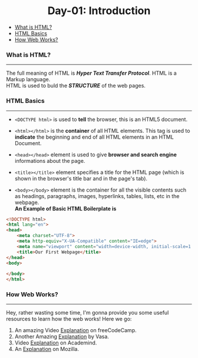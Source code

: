 <h1 align="center"> Day-01: Introduction </h1>

  - [What is HTML?](#what-is-html)
  - [HTML Basics](#html-basics)
  - [How Web Works?](#how-web-works)
  
  

### What is HTML?
---
The full meaning of HTML is ***Hyper Text Transfer Protocol***. HTML is a Markup language.  
HTML is used to buld the ***STRUCTURE*** of the web pages.


### HTML Basics
---
- `<DOCTYPE html>` is used to **tell** the browser, this is an HTML5 document.
- `<html></html>` is the **container** of all HTML elements. This tag is used to **indicate** the beginning and end of all HTML elements in an HTML Document.

- `<head></head>` element is used to give **browser and search engine** informations about the page.
- `<title></title>` element specifies a title for the HTML page (which is shown in the browser's title bar and in the page's tab).
- `<body></body>` element is the container for all the visible contents such as headings, paragraphs, images, hyperlinks, tables, lists, etc in the webpage.
  <br>
  **An Example of Basic HTML Boilerplate is**
```html
<!DOCTYPE html>
<html lang="en">
<head>
    <meta charset="UTF-8">
    <meta http-equiv="X-UA-Compatible" content="IE=edge">
    <meta name="viewport" content="width=device-width, initial-scale=1.0">
    <title>Our First Webpage</title>
</head>
<body>
    
</body>
</html>
```




### How Web Works?
---
Hey, rather wasting some time, I'm gonna provide you some useful resources to learn how the web works! 
Here we go:
1. An amazing Video [Explanation](https://youtu.be/zN8YNNHcaZc) on freeCodeCamp.
2. Another Amazing [Explanation](https://github.com/vasanthk/how-web-works) by Vasa.
3. Video [Explanation](https://www.youtube.com/watch?v=hJHvdBlSxug) on Academind.
4. An [Explanation](https://developer.mozilla.org/en-US/docs/Learn/Getting_started_with_the_web/How_the_Web_works) on Mozilla.

